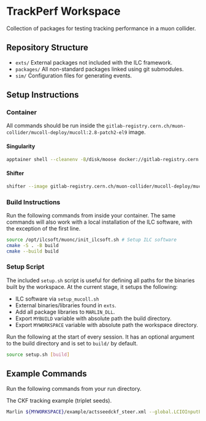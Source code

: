 # TrackPerf Workspace

Collection of packages for testing tracking performance in a muon collider.

## Repository Structure
- `exts/` External packages not included with the ILC framework.
- `packages/` All non-standard packages linked using git submodules.
- `sim/` Configuration files for generating events.

## Setup Instructions

### Container
All commands should be run inside the `gitlab-registry.cern.ch/muon-collider/mucoll-deploy/mucoll:2.8-patch2-el9` image.

#### Singularity
```bash
apptainer shell --cleanenv -B/disk/moose docker://gitlab-registry.cern.ch/muon-collider/mucoll-deploy/mucoll:2.8-patch2-el9
```

#### Shifter
```bash
shifter --image gitlab-registry.cern.ch/muon-collider/mucoll-deploy/mucoll:2.8-patch2-el9 /bin/bash
```

### Build Instructions
Run the following commands from inside your container. The same commands will also work with a local installation of the ILC software, with the exception of the first line.
```bash
source /opt/ilcsoft/muonc/init_ilcsoft.sh # Setup ILC software
cmake -S . -B build 
cmake --build build
```

### Setup Script
The included `setup.sh` script is useful for defining all paths for the binaries built by the workspace. At the current stage, it setups the following:
- ILC software via `setup_mucoll.sh`
- External binaries/libraries found in `exts`.
- Add all package libraries to `MARLIN_DLL`.
- Export `MYBUILD` variable with absolute path the build directory.
- Export `MYWORKSPACE` variable with absolute path the workspace directory.

Run the following at the start of every session. It has an optional argument to the build directory and is set to `build/` by default.
```bash
source setup.sh [build]
```

## Example Commands

Run the following commands from your run directory.

The CKF tracking example (triplet seeds).
```bash
Marlin ${MYWORKSPACE}/example/actsseedckf_steer.xml --global.LCIOInputFiles=/path/to/events.slcio
```
